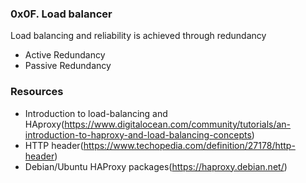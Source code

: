 ### 0x0F. Load balancer
Load balancing and reliability is achieved through redundancy
- Active Redundancy
- Passive Redundancy

### Resources
- Introduction to load-balancing and HAproxy(https://www.digitalocean.com/community/tutorials/an-introduction-to-haproxy-and-load-balancing-concepts)
- HTTP header(https://www.techopedia.com/definition/27178/http-header)
- Debian/Ubuntu HAProxy packages(https://haproxy.debian.net/)


